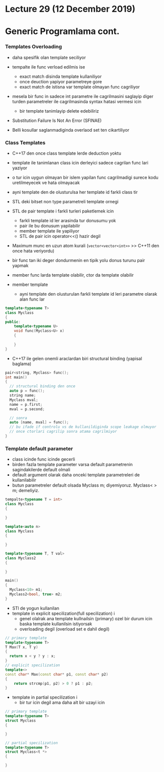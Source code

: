 # Lecture 29 (12 December 2019)

# Generic Programlama cont.

### Templates Overloading
- daha spesifik olan template seciliyor

- tempalte ile func verload edilmis ise
    - exact match disinda template kullaniliyor
    - once deuction yapiyor parametreye gore
    - exact match de istisna var template olmayan func cagriliyor

- mesela bir func in sadece int parametre ile cagrilmasini saglayip diger turden parametreler ile cagrilmasinda syntax hatasi vermesi icin
    - bir template tanimlayip delete edebiliriz

- Substitution Failure Is Not An Error (SFINAE)
- Belli kosullar saglanmadiginda overlaod set ten cikartiliyor

### Class Templates
- C++17 den once class template lerde deduction yoktu
- template ile tanimlanan class icin derleyici sadece cagrilan func lari yaziyor
- o tur icin uygun olmayan bir islem yapilan func cagrilmadigi surece kodu uretilmeyecek ve hata olmayacak

- ayni template den de olusturulsa her template id farkli class tir

- STL deki bitset non type parametreli template ornegi

- STL de pair template i farkli turleri paketlemek icin
    - farkli template id ler arasinda tur donusumu yok
    - pair ile bu donusum yapilabilir
    - member template ile yapiliyor
    - STL de pair icin operator<<() hazir degil

- Maximum munc en uzun atom kurali (`vector<vector<int>>` >> C++11 den once hata veriyordu)

- bir func tan iki deger dondurmenin en tipik yolu donus turunu pair yapmak

- member func larda template olabilir, ctor da template olabilir

- member template
    - ayni template den olusturulan farkli template id leri parametre olarak alan func lar
```cpp
template<typename T>
class Myclass
{
public:
    template<typename U>
    void func(Myclass<U> x)
    {
      
    }
}
```

- C++17 ile gelen onemli araclardan biri structural binding (yapisal baglama)

```cpp
pair<string, Myclass> func();
int main()
{
  // structural binding den once
  auto p = func();
  string name;
  Myclass mval;
  name = p.first;
  mval = p.second;

  // sonra
  auto [name, mval] = func();
  // bu ifade if controlu vs de kullanildiginda scope leakage olmuyor
  // once ctorlari cagrilip sonra atama cagrilmiyor
}
```

### Template default parameter
- class icinde func icinde gecerli
- birden fazla template parameter varsa default parametrenin sagindakilerde default olmali
- default argument olarak daha onceki template parametreleri de kullanilabilir
- butun parametreler default olsada Myclass m; diyemiyoruz. Myclass< > m; demeliyiz.
```cpp
tempalte<typename T = int>
class Myclass
{
  
}
```

```cpp
template<auto n>
class Myclass
{
  
}

template<typename T, T val>
class Myclass2
{
  
}

main()
{
  Myclass<10> m1;
  Myclass2<bool, true> m2;
}
```

- STl de yogun kullanilan 
- template in explicit specilization(full specilization) i
    - genel olalrak ana template kullnailsin (primary) ozel bir durum icin baska template kullanilsin istiyorsak
    - overloading degil (overload set e dahil degil)
```cpp
// primary template
template<typename T>
T Max(T x, T y)
{
  return x < y ? y : x;
}
// explicit specilization
template<>
const char* Max(const char* p1, const char* p2)
{
    return strcmp(p1, p2) > 0 ? p1 : p2;
}
```
- template in partial specilization i
    - bir tur icin degil ama daha alt bir uzayi icin
```cpp
// primary template
template<typename T>
struct Myclass
{

}

// partial specilization
template<typename T>
struct Myclass<t *>
{

}
```



